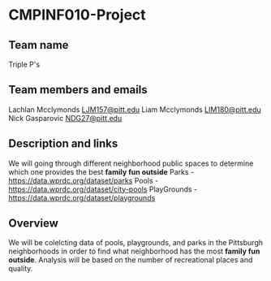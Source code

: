 # CMPINF010-Project

## Team name
  Triple P's

## Team members and emails
  Lachlan Mcclymonds LJM157@pitt.edu
  Liam Mcclymonds LIM180@pitt.edu
  Nick Gasparovic NDG27@pitt.edu

## Description and links
  We will going through different neighborhood public spaces to determine which one provides the best **family fun outside**
  Parks - https://data.wprdc.org/dataset/parks
  Pools - https://data.wprdc.org/dataset/city-pools
  PlayGrounds - https://data.wprdc.org/dataset/playgrounds

## Overview
  We will be colelcting data of pools, playgrounds, and parks in the Pittsburgh neighborhoods in order to find what neighborhood has the most **family fun outside**. Analysis will be based on the number of recreational places and quality.
